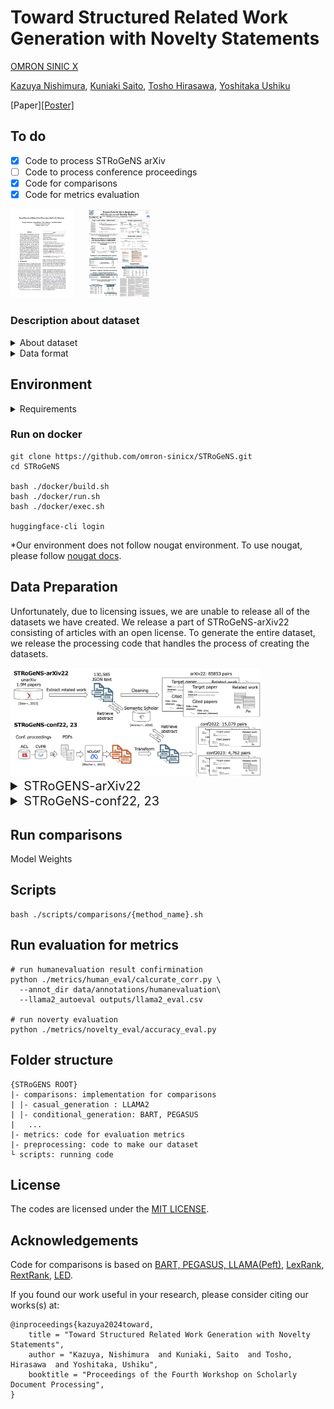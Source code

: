 # Toward Structured Related Work Generation with Novelty Statements

[OMRON SINIC X](https://www.omron.com/sinicx/)

[Kazuya Nishimura](https://naivete5656.github.io/), [Kuniaki Saito](https://ksaito-ut.github.io/), [Tosho Hirasawa](https://cl.sd.tmu.ac.jp/~tosho/), [Yoshitaka Ushiku](https://yoshitakaushiku.net/index.html)

[Paper][[Poster]](data/figures/Relatedwork_generation.png)

## To do 

- [x] Code to process STRoGeNS arXiv
- [ ] Code to process conference proceedings
- [x] Code for comparisons
- [x] Code for metrics evaluation

<!-- *********************************** -->


<img src="data/figures/paper_thumbnail.png" width="100" style="margin-right: 10px;"/>　<img src="data/figures/SDP_poster.png" width="100">


### Description about dataset
<details>
<summary>About dataset</summary>

|Dataset|Pairs|Words|Words (Output)|Input Doc (Num)|#Para.|
|-------|-----:|-------------:|--------------:|---------------:|------:|
|Multi-XScience|40,528|778.1|116.4|4.4|1|
|S2ORC|136,655|1067.4|148.7|5.0|1|
|Delve|78,927|622.6|228.6|3.7|1|
|TAS2|117,700|1036.0|134.8|4.8|1|
|TAD|218,255|1071.4|162.3|5.2|1|
|BigSurvey-MDS|4,478|11,893.1|1,051.7|76.3|1|
|SciReviewGen|10,130|11,734.4|7,193.8|68.1|1|
|**STRoGeNS-arXiv22**|85,853|3,046.2|514.3|16.6|4.22|
|**STRoGeNS-conf22**|15,079|3,669.1|508.5|20.4|4.27|
|**STRoGeNS-conf23**|4,762|4,836.6|504.6|25.7|4.04|


<img src="data/figures/task_description.png" width="50%">
</details>

<details>
<summary>Data format</summary>

```
[
  "title": "{title}",
  "abstract": "{abst}",
  "related_work": "{related work}",
  "cited": {
    "[1]": {
      "title": "{ref_1:title}",
      "abstract": "{ref_1:abst}",
    },
    ...,
    "[N]": {
      "title": "{ref_N:title}",
      "abstract": "{ref_N:abst}",
   }
]
```

### Example of data 
```
data/example.md
```
</details>



<!-- *********************************** -->

## Environment
<details>
<summary> Requirements </summary>

- [python >= 3.9](https://www.python.org/)
- [Ubuntu >= 20.04 LTS](https://ubuntu.com/)
- NVIDIA Driver >= 535
- [Docker](https://docs.docker.com/engine/install/ubuntu/) with [nvidia-container-toolkit](https://docs.nvidia.com/datacenter/cloud-native/container-toolkit/latest/install-guide.html)
- **LLAMA2 permittion**
  
  Please refer https://huggingface.co/meta-llama/Llama-2-7b
    
- **API KEY for semantic scholar**

  See https://www.semanticscholar.org/product/api#api-key for the details.

  *Please replace {S2APIKEY} to token in line 14 of [unarxiv_add_ref_info.py](preprocessing/arxiv_processing/unarxiv_add_ref_info.py) and line 14 of [conf_add_ref_info.py](preprocessing/conf_processing/conf_add_ref_info.py).

- **API KEY for GPT**
  See https://openai.com/index/openai-api/ for the details.
  
  *Please replace {GPT_API_KEY} to token in line 12 of [accuracy_eval.py](metrics/novelty_eval/accuracy_eval.py), line 12 of [novelty_eval.py](metrics/novelty_eval.py), and line 18 of [gpt_estimation.py](comparisons/GPT_estimation/gpt_estimation.py).

</details>

### Run on docker
``` /bin/bash
git clone https://github.com/omron-sinicx/STRoGeNS.git
cd STRoGeNS

bash ./docker/build.sh
bash ./docker/run.sh
bash ./docker/exec.sh

huggingface-cli login
```
*Our environment does not follow nougat environment. To use nougat, please follow [nougat docs](https://github.com/facebookresearch/nougat).


<!-- *********************************** -->


## Data Preparation
Unfortunately, due to licensing issues, we are unable to release all of the datasets we have created.
We release a part of STRoGeNS-arXiv22 consisting of articles with an open license. 
To generate the entire dataset, we release the processing code that handles the process of creating the datasets.



<img src="data/figures/datasetgeneration.png" width="400">


<details>
<summary style="font-size: 20px;"> STRoGENS-arXiv22 </summary>

### Step 1. Download arXiv dataset from unarXiv22

See the download instruction of https://github.com/IllDepence/unarXive

Decompress the xz file by following command.
``` /bin/bash
tar -xvf unarXive_230324_open_subset.tar.xz
```
Put expand files on ```./data/STRoGeNS-arXiv22/rawdata```

<details>
<summary>Folder Structure</summary>

```
data/STRoGeNS-arXiv22
├── rawdata
|   ├── 00
|   |    |- arXiv_src_0005_001.jsonl
|   |    ...
|   |- 01
|   ...
│ - re
└──rw
└
```
</details>

### Execute all preprocessing
``` /bin/bash
scripts/preproc/arxiv2022_processing.sh
```

<details>
<summary>Individual pre-processing codes</summary>

Execute each processing.
### Step 2. Extract title and etc. from jsonl.
``` /bin/bash
python ./preprocessing/arxiv_dataset/unarxiv_title_ext.py \
    --data_dir data/STRoGeNS-arXiv22/rawdata \
    --output_path data/STRoGeNS-arXiv22/rw --log_dir {logs_directory}\
    --n_dir 0 # to start intermediate directory. start from n-th file
```

### Step 3. Search abstract of cited references with Semantic scholar

Please set S2_API_KEY = "{S2APIKEY}" in line 14 of unarxiv_add_ref_info.py.
See https://www.semanticscholar.org/product/api#api-key for the details.
``` /bin/bash
python ./preprocessing/arxiv_dataset/unarxiv_add_ref_info.py \
    --data_dir data/STRoGeNS-arXiv22/rw \
    --output_path data/STRoGeNS-arXiv22/rw_wabst --log_dir {logs_directory}\
    --n_dir 0 # to start intermediate directory. start from n-th file
```

### Step 4. Convert result to huggingface format
``` /bin/bash
python ./preprocessing/arxiv_processing/unarxiv_convert2hg_format.py \
        --data_dir data/STRoGeNS-arXiv22/rw_wabst \
        --output_dir data/STRoGeNS-arXiv22/hg_format 
```
</details>

</details>


<details>
<summary style="font-size: 20px;"> STRoGeNS-conf22, 23 </summary>

We put example of dataset on data derectory ([STRoGeNS-conf22](data/STRoGeNS-conf22) and [STRoGeNS-conf23](data/STRoGeNS-conf23)).
### Step. 1 Download pdf from conference proceedings

Proceedings Python Library Requirements
  - Selenium, BeautifulSoup, slugify, jsonlines, tqdm

Script
``` /bin/bash
scripts/preproc/conf_download_pdfs.sh
```

### Step 2. Convert to markdown by NOUGAT

To make nougat environment, please refer [document of nougat](https://github.com/facebookresearch/nougat)
RUN NOUGAT
``` /bin/bash
scripts/preproc/conf_nougat.sh
```

See details [NOUGAT](https://github.com/facebookresearch/nougat)


### Execute all preprocessing
``` /bin/bash
scripts/preproc/conf_processing.sh
```

<details>
<summary>Individual pre-processing codes</summary>

### Step 3. Extract title from parsed md

``` /bin/bash
python ./preprocessing/conf_dataset/conf_title_ext.py --input_dir Conf{2023 or 2022} --output_path {title_extracted_data_dir}
```

## Step 4. Search abstract of cited references with Semantic scholar
Please set S2_API_KEY = "{S2APIKEY}" in line 14 of conf_add_ref_info.py.
``` /bin/bash
python ./preprocessing/conf_dataset/conf_add_ref_info.py --input_dir {title_extracted_data_dir}--output_path {final_data_dir}
```
</details>
</details>

<!--  ********************  -->

## Run comparisons

Model Weights

## Scripts 
``` /bin/bash
bash ./scripts/comparisons/{method_name}.sh
```

## Run evaluation for metrics
``` /bin/bash
# run humanevaluation result confirmination
python ./metrics/human_eval/calcurate_corr.py \
  --annot_dir data/annotations/humanevaluation\
  --llama2_autoeval outputs/llama2_eval.csv

# run noverty evaluation
python ./metrics/novelty_eval/accuracy_eval.py
```


## Folder structure 

``` /bin/bash
{STRoGENS ROOT} 
|- comparisons: implementation for comparisons
| |- casual_generation : LLAMA2
| |- conditional_generation: BART, PEGASUS
|   ...
|- metrics: code for evaluation metrics
|- preprocessing: code to make our dataset
└ scripts: running code
```
</details>

## License
The codes are licensed under the [MIT LICENSE](./LICENSE). 

## Acknowledgements

Code for comparisons is based on [BART, PEGASUS, LLAMA(Peft)](https://github.com/huggingface/peft), [LexRank](https://github.com/crabcamp/lexrank), [RextRank](https://summanlp.github.io/textrank/), [LED](https://github.com/patrickvonplaten/notebooks/blob/master/Fine_tune_Longformer_Encoder_Decoder_(LED)_for_Summarization_on_pubmed.ipynb).

If you found our work useful in your research, please consider citing our works(s) at:
```
@inproceedings{kazuya2024toward,
    title = "Toward Structured Related Work Generation with Novelty Statements",
    author = "Kazuya, Nishimura  and Kuniaki, Saito  and Tosho, Hirasawa  and Yoshitaka, Ushiku",
    booktitle = "Proceedings of the Fourth Workshop on Scholarly Document Processing",
}
```
